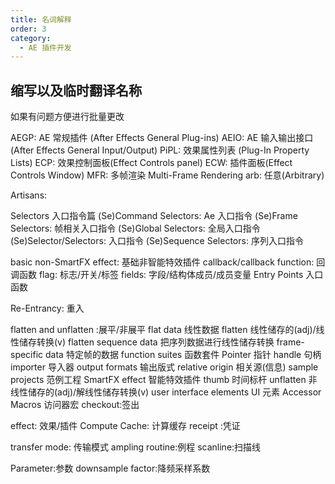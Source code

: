 ```yaml
---
title: 名词解释
order: 3
category:
  - AE 插件开发
---
```


## 缩写以及临时翻译名称

如果有问题方便进行批量更改

AEGP: AE 常规插件 (After Effects General Plug-ins)
AEIO: AE 输入输出接口 (After Effects General Input/Output)
PiPL: 效果属性列表 (Plug-In Property Lists)
ECP: 效果控制面板(Effect Controls panel)
ECW: 插件面板(Effect Controls Window)
MFR: 多帧渲染 Multi-Frame Rendering
arb: 任意(Arbitrary)

Artisans:

Selectors 入口指令篇
(Se)Command Selectors: Ae 入口指令
(Se)Frame Selectors: 帧相关入口指令
(Se)Global Selectors: 全局入口指令
(Se)Selector/Selectors: 入口指令
(Se)Sequence Selectors: 序列入口指令

basic non-SmartFX effect: 基础非智能特效插件
callback/callback function: 回调函数
flag: 标志/开关/标签
fields: 字段/结构体成员/成员变量
Entry Points 入口函数

Re-Entrancy: 重入

flatten and unflatten :展平/非展平
flat data 线性数据
flatten 线性储存的(adj)/线性储存转换(v)
flatten sequence data 把序列数据进行线性储存转换
frame-specific data 特定帧的数据
function suites 函数套件
Pointer 指针
handle 句柄
importer 导入器
output formats 输出版式
relative origin 相关源(信息)
sample projects 范例工程
SmartFX effect 智能特效插件
thumb 时间标杆
unflatten 非线性储存的(adj)/解线性储存转换(v)
user interface elements UI 元素
Accessor Macros 访问器宏
checkout:签出

effect: 效果/插件
Compute Cache: 计算缓存
receipt :凭证

transfer mode: 传输模式
ampling routine:例程
scanline:扫描线

Parameter:参数
downsample factor:降频采样系数
